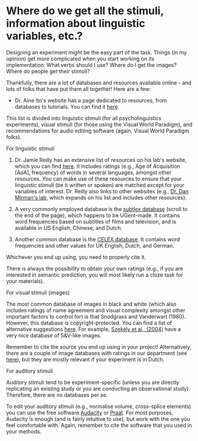 # Where do we get all the stimuli, information about linguistic variables, etc.?

Designing an experiment _might_ be the easy part of the task. Things (in my opinion) get more complicated when you start working on its implementation: What verbs should I use? Where do I get the images? Where do people get their stimuli?

Thankfully, there are a lot of databases and resources available online - and lots of folks that have put them all together! Here are a few:

- Dr. Aine Ito's website has a page dedicated to resources, from databases to tutorials. You can find it [here](https://aineito.github.io/resources.html).

This list is divided into linguistic stimuli (for all psycholinguistics experiments), visual stimuli (for those using the Visual World Paradigm), and recommendations for audio editing software (again, Visual World Paradigm folks).

For linguistic stimuli

1. Dr. Jamie Reilly has an extensive list of resources on his lab's website, which you can find [here](https://www.reilly-coglab.com/data). It includes ratings (e.g., Age of Acquisition [AoA], frequency) of words in several languages, amongst other resources. You can make use of these resources to ensure that your linguistic stimuli (be it written or spoken) are matched except for your variables of interest. Dr. Reilly also links to other websites (e.g., [Dr. Dan Mirman's lab](https://www.danmirman.org/research-resources), which expands on his list and includes other resources).

2. A very commonly employed database is the [subtlex database](https://www.ugent.be/pp/experimentele-psychologie/en/research/documents) (scroll to the end of the page), which happens to be UGent-made. It contains word frequencies based on subtitles of films and television, and is available in US English, Chinese, and Dutch.

3. Another common database is the [CELEX database](https://catalog.ldc.upenn.edu/LDC96L14). It contains word frequencies and other values for UK English, Dutch, and German.

Whichever you end up using, you need to properly cite it.

There is always the possibility to obtain your own ratings (e.g., if you are interested in semantic prediction, you will most likely run a cloze task for your materials).

For visual stimuli (images)

The most common database of images in black and white (which also includes ratings of name agreement and visual complexity amongst other important factors to control for) is that Snodgrass and Vanderwart (1980). However, this database is copyright-protected. You can find a list of alternative suggestions [here](https://www.cogsci.nl/stimulus-sets). For example, [Szekely et al., (2004)](https://crl.ucsd.edu/experiments/ipnp/1stimuli.html) have a very nice database of S&V-like images.

Remember to cite the source you end up using in your project! Alternatively, there are a couple of image databases with ratings in our department (see [here](https://www.ugent.be/pp/experimentele-psychologie/en/research/documents)), but they are mostly relevant if your experiment is in Dutch.

For auditory stimuli

Auditory stimuli tend to be experiment-specific (unless you are directly replicating an existing study or you are conducting an observational study). Therefore, there are no databases per se. 

To edit your auditory stimuli (e.g., normalise volume, cross-splice elements) you can use the free software [Audacity](https://www.audacityteam.org/) or [Praat](https://www.fon.hum.uva.nl/praat/). For most purposes, Audacity is enough (and is fairly intuitive to use), but work with the one you feel comfortable with. Again, remember to cite the software that you used in your methods.